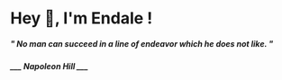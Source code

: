<h1 title="head"> Hey 👋, I'm Endale !</h1>

**<h5><i>" No man can succeed in a line of endeavor which he does not like. "</i></h5>**

*<b>___ Napoleon Hill ___</b>*
